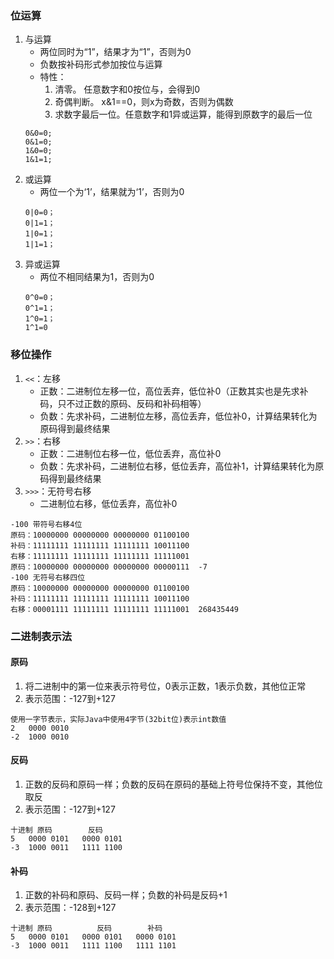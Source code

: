 ### 位运算

1. 与运算
    + 两位同时为“1”，结果才为“1”，否则为0
    + 负数按补码形式参加按位与运算
    + 特性：
        1. 清零。 任意数字和0按位与，会得到0
        2. 奇偶判断。 x&1==0，则x为奇数，否则为偶数 
        3. 求数字最后一位。任意数字和1异或运算，能得到原数字的最后一位
    ```
    0&0=0;
    0&1=0;
    1&0=0;
    1&1=1;
    ```
2. 或运算
    + 两位一个为‘1’，结果就为‘1’，否则为0
   ```
   0|0=0；  
   0|1=1；  
   1|0=1；   
   1|1=1；
   ```
3. 异或运算
    + 两位不相同结果为1，否则为0
   ```
   0^0=0；  
   0^1=1；  
   1^0=1；   
   1^1=0
   ```

### 移位操作

1. `<<`：左移
    + 正数：二进制位左移一位，高位丢弃，低位补0（正数其实也是先求补码，只不过正数的原码、反码和补码相等）
    + 负数：先求补码，二进制位左移，高位丢弃，低位补0，计算结果转化为原码得到最终结果
2. `>>`：右移
    + 正数：二进制位右移一位，低位丢弃，高位补0
    + 负数：先求补码，二进制位右移，低位丢弃，高位补1，计算结果转化为原码得到最终结果
3. `>>>`：无符号右移
    + 二进制位右移，低位丢弃，高位补0

```
-100 带符号右移4位
原码：10000000 00000000 00000000 01100100
补码：11111111 11111111 11111111 10011100
右移：11111111 11111111 11111111 11111001
原码：10000000 00000000 00000000 00000111  -7
-100 无符号右移四位
原码：10000000 00000000 00000000 01100100
补码：11111111 11111111 11111111 10011100
右移：00001111 11111111 11111111 11111001  268435449
```

### 二进制表示法

#### 原码

1. 将二进制中的第一位来表示符号位，0表示正数，1表示负数，其他位正常
2. 表示范围：-127到+127

```
使用一字节表示，实际Java中使用4字节(32bit位)表示int数值
2	0000 0010
-2	1000 0010
```

#### 反码

1. 正数的反码和原码一样；负数的反码在原码的基础上符号位保持不变，其他位取反
2. 表示范围：-127到+127

```
十进制	原码	      反码
5	0000 0101	0000 0101
-3	1000 0011	1111 1100
```

#### 补码

1. 正数的补码和原码、反码一样；负数的补码是反码+1
2. 表示范围：-128到+127

```
十进制	原码	        反码	      补码
5	0000 0101	0000 0101	0000 0101
-3	1000 0011	1111 1100	1111 1101
```